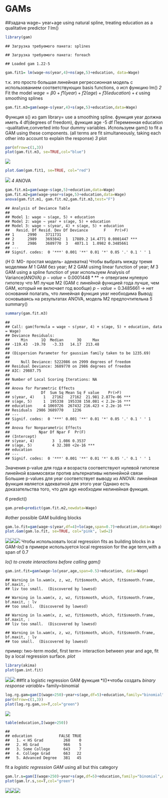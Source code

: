 GAMs
================

\##задача wage~ year+age using natural spline, treating education as a
qualitative predictor *1* lm()

``` r
library(gam)
```

    ## Загрузка требуемого пакета: splines

    ## Загрузка требуемого пакета: foreach

    ## Loaded gam 1.22-5

``` r
gam.fit1= lm(wage~ns(year,4)+ns(age,5)+education, data=Wage)
```

т.к. это просто большая линейная регрессионная модель с использованием
соответствующих basis functions, о исп функцию lm() *2* Fit the model
$wage=β0+f1(year)+f2(age)+f3(education)+\epsilon$ using smoothing
splines

``` r
gam.fit.m3=gam(wage~s(year,4)+s(age,5)+education,data=Wage)
```

Функция s() из gam library= use a smoothing spline. функция year должна
иметь 4 df(degrees of freedom), функция age -5 df Переменная education
-qualitative,converted into four dummy variables. Используем gam() to
fit a GAM using these components. (all terms are fit simultaneously,
taking each other into account to explain the response) *3* plot

``` r
par(mfrow=c(1,3))
plot(gam.fit.m3, se=TRUE,col="blue")
```

![](nonLinearGAMs_files/figure-gfm/unnamed-chunk-3-1.png)<!-- -->

``` r
plot.Gam(gam.fit1, se=TRUE, col="red")
```

![](nonLinearGAMs_files/figure-gfm/unnamed-chunk-3-2.png)<!-- --> *4*
ANOVA

``` r
gam.fit.m1=gam(wage~s(age,5)+education,data=Wage)
gam.fit.m2=gam(wage~year+s(age,5)+education,data=Wage)
anova(gam.fit.m1, gam.fit.m2,gam.fit.m3,test="F")
```

    ## Analysis of Deviance Table
    ## 
    ## Model 1: wage ~ s(age, 5) + education
    ## Model 2: wage ~ year + s(age, 5) + education
    ## Model 3: wage ~ s(year, 4) + s(age, 5) + education
    ##   Resid. Df Resid. Dev Df Deviance       F    Pr(>F)    
    ## 1      2990    3711731                                  
    ## 2      2989    3693842  1  17889.2 14.4771 0.0001447 ***
    ## 3      2986    3689770  3   4071.1  1.0982 0.3485661    
    ## ---
    ## Signif. codes:  0 '***' 0.001 '**' 0.01 '*' 0.05 '.' 0.1 ' ' 1

($H~0$: M0- простая модель- адекватна) Чтобы выбрать между тремя
моделями $M~1$ GAM без year; $M~2$ GAM usimg linear function of year;
$M~3$ GAM using a spline function of year используем Analysis of
Variance(ANOVA) $p-value=0.0001448 ***$ -\> отвергаем нулевую гипотезу
что M1 лучше M2 (GAM с линейной функцией года лучше, чем GAM, который не
включает год вообще) $p-value=0.3485661$ -\> нет оснований полагать, что
линейная функция year необходима Вывод: основываясь на результатах
ANOVA, модель M2 предпочтительна *5* summary()

``` r
summary(gam.fit.m3)
```

    ## 
    ## Call: gam(formula = wage ~ s(year, 4) + s(age, 5) + education, data = Wage)
    ## Deviance Residuals:
    ##     Min      1Q  Median      3Q     Max 
    ## -119.43  -19.70   -3.33   14.17  213.48 
    ## 
    ## (Dispersion Parameter for gaussian family taken to be 1235.69)
    ## 
    ##     Null Deviance: 5222086 on 2999 degrees of freedom
    ## Residual Deviance: 3689770 on 2986 degrees of freedom
    ## AIC: 29887.75 
    ## 
    ## Number of Local Scoring Iterations: NA 
    ## 
    ## Anova for Parametric Effects
    ##              Df  Sum Sq Mean Sq F value    Pr(>F)    
    ## s(year, 4)    1   27162   27162  21.981 2.877e-06 ***
    ## s(age, 5)     1  195338  195338 158.081 < 2.2e-16 ***
    ## education     4 1069726  267432 216.423 < 2.2e-16 ***
    ## Residuals  2986 3689770    1236                      
    ## ---
    ## Signif. codes:  0 '***' 0.001 '**' 0.01 '*' 0.05 '.' 0.1 ' ' 1
    ## 
    ## Anova for Nonparametric Effects
    ##             Npar Df Npar F  Pr(F)    
    ## (Intercept)                          
    ## s(year, 4)        3  1.086 0.3537    
    ## s(age, 5)         4 32.380 <2e-16 ***
    ## education                            
    ## ---
    ## Signif. codes:  0 '***' 0.001 '**' 0.01 '*' 0.05 '.' 0.1 ' ' 1

Значения р-value для года и возраста соответствуют нулевой гипотезе
линейной взаимосвязи против альтернативы нелинейной связи Большие
р-values для year соответствует выводу из ANOVA: линейная функция
является адекватной для этого year Однако есть доказательства того, что
для age необходим нелинейная функция.

*6* predict()

``` r
gam.pred=predict(gam.fit.m2,newdata=Wage)
```

\#other possible GAM building blocks

``` r
gam.lo.fit=gam(wage~s(year,df=4)+lo(age,span=0.7)+education,data=Wage)
plot.Gam(gam.lo.fit, se=TRUE, col="pink", lwd=2)
```

![](nonLinearGAMs_files/figure-gfm/unnamed-chunk-7-1.png)<!-- -->![](nonLinearGAMs_files/figure-gfm/unnamed-chunk-7-2.png)<!-- -->![](nonLinearGAMs_files/figure-gfm/unnamed-chunk-7-3.png)<!-- -->
Чтобы использовать local regression fits as building blocks in a
GAM-*lo()* в примере используется local regression for the age term,with
a span of 0.7

*lo() to create interactions before calling gam()*

``` r
gam.int.fit=gam(wage~lo(year,age,span=0.5)+education, data=Wage)
```

    ## Warning in lo.wam(x, z, wz, fit$smooth, which, fit$smooth.frame, bf.maxit, :
    ## liv too small.  (Discovered by lowesd)

    ## Warning in lo.wam(x, z, wz, fit$smooth, which, fit$smooth.frame, bf.maxit, : lv
    ## too small.  (Discovered by lowesd)

    ## Warning in lo.wam(x, z, wz, fit$smooth, which, fit$smooth.frame, bf.maxit, :
    ## liv too small.  (Discovered by lowesd)

    ## Warning in lo.wam(x, z, wz, fit$smooth, which, fit$smooth.frame, bf.maxit, : lv
    ## too small.  (Discovered by lowesd)

пример: two-term model, first term= interaction between year and age,
fit by a local regression surface. *plot*

``` r
library(akima)
plot(gam.int.fit)
```

![](nonLinearGAMs_files/figure-gfm/unnamed-chunk-9-1.png)<!-- -->![](nonLinearGAMs_files/figure-gfm/unnamed-chunk-9-2.png)<!-- -->
\##fit a logistic regression GAM функция *I()*чтобы создать *binary
response variable*+ family=binomial

``` r
log.rg.gam=gam(I(wage>250)~year+s(age,df=5)+education,family="binomial",data=Wage)
par(mfrow=c(1,3))
plot(log.rg.gam,se=T,col="green")
```

![](nonLinearGAMs_files/figure-gfm/unnamed-chunk-10-1.png)<!-- -->

``` r
table(education,I(wage>250))
```

    ##                     
    ## education            FALSE TRUE
    ##   1. < HS Grad         268    0
    ##   2. HS Grad           966    5
    ##   3. Some College      643    7
    ##   4. College Grad      663   22
    ##   5. Advanced Degree   381   45

fit a *logistic regression GAM* using all but this category

``` r
gam.lr.s=gam(I(wage>250)~year+s(age,df=5)+education,family="binomial",data=Wage,subset=(education!="1. < HS Grad"))
plot(gam.lr.s,se=T,col="green")
```

![](nonLinearGAMs_files/figure-gfm/unnamed-chunk-12-1.png)<!-- -->![](nonLinearGAMs_files/figure-gfm/unnamed-chunk-12-2.png)<!-- -->![](nonLinearGAMs_files/figure-gfm/unnamed-chunk-12-3.png)<!-- -->
